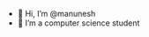 - 👋 Hi, I’m @manunesh
- 👀 I’m a computer science student



<!---
manunesh/manunesh is a ✨ special ✨ repository because its `README.md` (this file) appears on your GitHub profile.
You can click the Preview link to take a look at your changes.
--->
